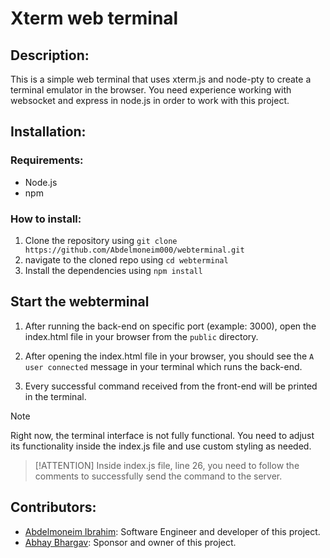 # Xterm web terminal

## Description:
This is a simple web terminal that uses xterm.js and node-pty to create a terminal emulator in the browser. You need experience working with websocket and express in node.js in order to work with this project.

## Installation:

### Requirements:
- Node.js
- npm

### How to install:
1. Clone the repository using `git clone https://github.com/Abdelmoneim000/webterminal.git`
2. navigate to the cloned repo using `cd webterminal`
3. Install the dependencies using `npm install`

## Start the webterminal
1. After running the back-end on specific port (example: 3000), open the index.html file in your browser from the `public` directory.

2. After opening the index.html file in your browser, you should see the `A user connected` message in your terminal which runs the back-end.

3. Every successful command received from the front-end will be printed in the terminal.

> [!NOTE]
> Right now, the terminal interface is not fully functional. You need to adjust its functionality inside the index.js file and use custom styling as needed.

> [!ATTENTION]
> Inside index.js file, line 26, you need to follow the comments to successfully send the command to the server.

## Contributors:

- [Abdelmoneim Ibrahim](https://github.com/Abdelmoneim000): Software Engineer and developer of this project.
- [Abhay Bhargav](https://replit.com/@AbhayBhargav1): Sponsor and owner of this project.
